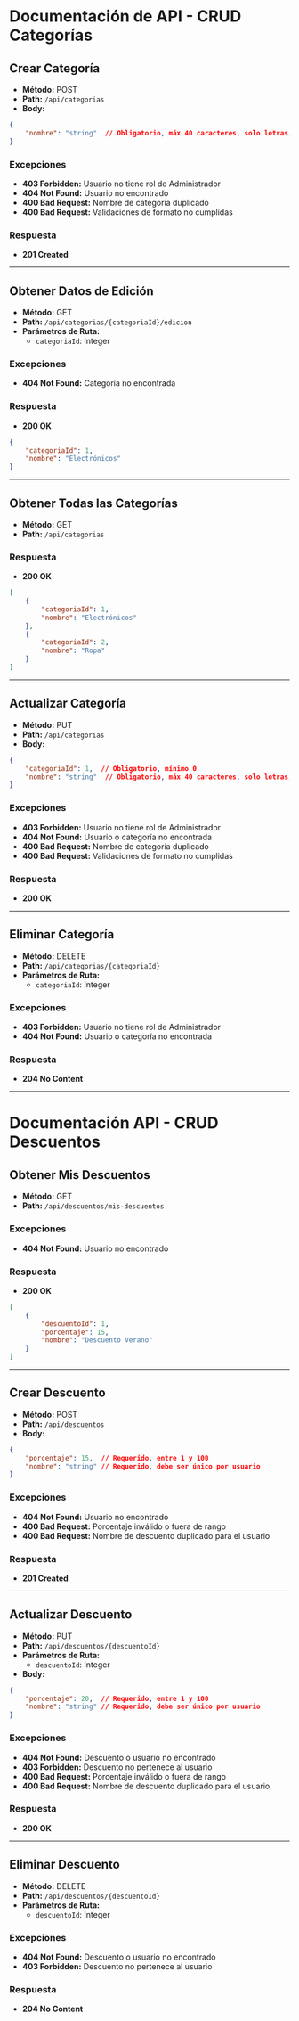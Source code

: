 # Documentación de API - CRUD Categorías

## Crear Categoría
- **Método:** POST
- **Path:** `/api/categorias`
- **Body:**
```json
{
    "nombre": "string"  // Obligatorio, máx 40 caracteres, solo letras, espacios, guiones y apóstrofes
}
```

### Excepciones
- **403 Forbidden:** Usuario no tiene rol de Administrador
- **404 Not Found:** Usuario no encontrado
- **400 Bad Request:** Nombre de categoría duplicado
- **400 Bad Request:** Validaciones de formato no cumplidas

### Respuesta
- **201 Created**

---

## Obtener Datos de Edición
- **Método:** GET
- **Path:** `/api/categorias/{categoriaId}/edicion`
- **Parámetros de Ruta:**
  - `categoriaId`: Integer

### Excepciones
- **404 Not Found:** Categoría no encontrada

### Respuesta
- **200 OK**
```json
{
    "categoriaId": 1,
    "nombre": "Electrónicos"
}
```

---

## Obtener Todas las Categorías
- **Método:** GET
- **Path:** `/api/categorias`

### Respuesta
- **200 OK**
```json
[
    {
        "categoriaId": 1,
        "nombre": "Electrónicos"
    },
    {
        "categoriaId": 2,
        "nombre": "Ropa"
    }
]
```

---

## Actualizar Categoría
- **Método:** PUT
- **Path:** `/api/categorias`
- **Body:**
```json
{
    "categoriaId": 1,  // Obligatorio, mínimo 0
    "nombre": "string"  // Obligatorio, máx 40 caracteres, solo letras, espacios, guiones y apóstrofes
}
```

### Excepciones
- **403 Forbidden:** Usuario no tiene rol de Administrador
- **404 Not Found:** Usuario o categoría no encontrada
- **400 Bad Request:** Nombre de categoría duplicado
- **400 Bad Request:** Validaciones de formato no cumplidas

### Respuesta
- **200 OK**

---

## Eliminar Categoría
- **Método:** DELETE
- **Path:** `/api/categorias/{categoriaId}`
- **Parámetros de Ruta:**
  - `categoriaId`: Integer

### Excepciones
- **403 Forbidden:** Usuario no tiene rol de Administrador
- **404 Not Found:** Usuario o categoría no encontrada

### Respuesta
- **204 No Content**

---

# Documentación API - CRUD Descuentos

## Obtener Mis Descuentos
- **Método:** GET
- **Path:** `/api/descuentos/mis-descuentos`

### Excepciones
- **404 Not Found:** Usuario no encontrado

### Respuesta
- **200 OK**
```json
[
    {
        "descuentoId": 1,
        "porcentaje": 15,
        "nombre": "Descuento Verano"
    }
]
```

---

## Crear Descuento
- **Método:** POST
- **Path:** `/api/descuentos`
- **Body:**
```json
{
    "porcentaje": 15,  // Requerido, entre 1 y 100
    "nombre": "string" // Requerido, debe ser único por usuario
}
```

### Excepciones
- **404 Not Found:** Usuario no encontrado
- **400 Bad Request:** Porcentaje inválido o fuera de rango
- **400 Bad Request:** Nombre de descuento duplicado para el usuario

### Respuesta
- **201 Created**

---

## Actualizar Descuento
- **Método:** PUT
- **Path:** `/api/descuentos/{descuentoId}`
- **Parámetros de Ruta:**
  - `descuentoId`: Integer
- **Body:**
```json
{
    "porcentaje": 20,  // Requerido, entre 1 y 100
    "nombre": "string" // Requerido, debe ser único por usuario
}
```

### Excepciones
- **404 Not Found:** Descuento o usuario no encontrado
- **403 Forbidden:** Descuento no pertenece al usuario
- **400 Bad Request:** Porcentaje inválido o fuera de rango
- **400 Bad Request:** Nombre de descuento duplicado para el usuario

### Respuesta
- **200 OK**

---

## Eliminar Descuento
- **Método:** DELETE
- **Path:** `/api/descuentos/{descuentoId}`
- **Parámetros de Ruta:**
  - `descuentoId`: Integer

### Excepciones
- **404 Not Found:** Descuento o usuario no encontrado
- **403 Forbidden:** Descuento no pertenece al usuario

### Respuesta
- **204 No Content**
